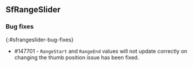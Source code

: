 ## SfRangeSlider

### Bug fixes
{:#sfrangeslider-bug-fixes}

* \#147701 - `RangeStart` and `RangeEnd` values will not update correctly on changing the thumb position issue has been fixed.